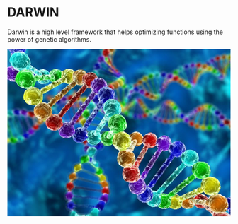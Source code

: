 # DARWIN

Darwin is a high level framework that helps optimizing functions using the power of genetic algorithms.

![alt text](https://github.com/unaiLopez/darwin/blob/master/doc/images/adn.jpg?raw=true)



